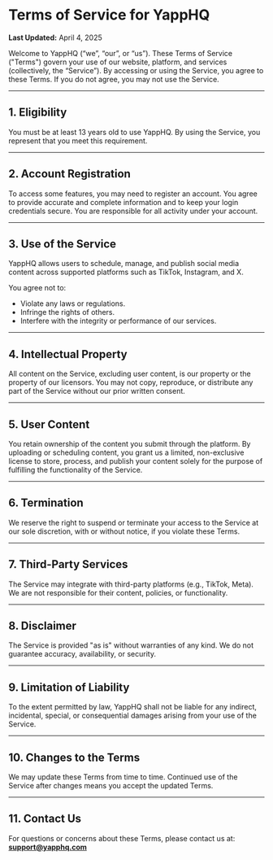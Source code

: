 # Terms of Service for YappHQ

**Last Updated:** April 4, 2025

Welcome to YappHQ (“we”, “our”, or “us”). These Terms of Service ("Terms") govern your use of our website, platform, and services (collectively, the “Service”). By accessing or using the Service, you agree to these Terms. If you do not agree, you may not use the Service.

---

## 1. Eligibility

You must be at least 13 years old to use YappHQ. By using the Service, you represent that you meet this requirement.

---

## 2. Account Registration

To access some features, you may need to register an account. You agree to provide accurate and complete information and to keep your login credentials secure. You are responsible for all activity under your account.

---

## 3. Use of the Service

YappHQ allows users to schedule, manage, and publish social media content across supported platforms such as TikTok, Instagram, and X.

You agree not to:
- Violate any laws or regulations.
- Infringe the rights of others.
- Interfere with the integrity or performance of our services.

---

## 4. Intellectual Property

All content on the Service, excluding user content, is our property or the property of our licensors. You may not copy, reproduce, or distribute any part of the Service without our prior written consent.

---

## 5. User Content

You retain ownership of the content you submit through the platform. By uploading or scheduling content, you grant us a limited, non-exclusive license to store, process, and publish your content solely for the purpose of fulfilling the functionality of the Service.

---

## 6. Termination

We reserve the right to suspend or terminate your access to the Service at our sole discretion, with or without notice, if you violate these Terms.

---

## 7. Third-Party Services

The Service may integrate with third-party platforms (e.g., TikTok, Meta). We are not responsible for their content, policies, or functionality.

---

## 8. Disclaimer

The Service is provided "as is" without warranties of any kind. We do not guarantee accuracy, availability, or security.

---

## 9. Limitation of Liability

To the extent permitted by law, YappHQ shall not be liable for any indirect, incidental, special, or consequential damages arising from your use of the Service.

---

## 10. Changes to the Terms

We may update these Terms from time to time. Continued use of the Service after changes means you accept the updated Terms.

---

## 11. Contact Us

For questions or concerns about these Terms, please contact us at:  
**support@yapphq.com**
